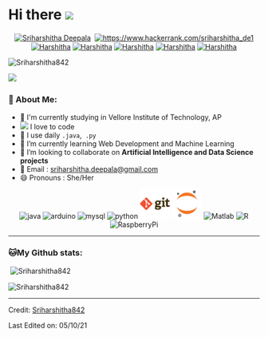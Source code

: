 # Hi there <img src="https://github.com/TheDudeThatCode/TheDudeThatCode/blob/master/Assets/Hi.gif" width="29px">
<p align="center">
<a href="https://www.linkedin.com/in/sriharshitha-deepala-4111b91b4/" target="blank"><img align="center" src="https://cdn.jsdelivr.net/npm/simple-icons@3.0.1/icons/linkedin.svg" alt="Sriharshitha Deepala" height="40" width="40" /></a>&nbsp;
<a href="https://www.hackerrank.com/sriharshitha_de1" target="blank"><img align="center" src="https://cdn.jsdelivr.net/npm/simple-icons@3.0.1/icons/hackerrank.svg" alt="https://www.hackerrank.com/sriharshitha_de1" height="40" width="40" /></a>
<a href="https://www.kaggle.com/sriharshithadeepala" target="blank"><img align="center" src="https://cdn.jsdelivr.net/npm/simple-icons@3.0.1/icons/kaggle.svg" alt="Harshitha" height="40" width="40" /></a>
<a href="https://www.codechef.com/users/sriharshitha12" target="blank"><img align="center" src="https://icons-for-free.com/iconfiles/png/512/codechef-1324440139527402917.png" alt="Harshitha" height="40" width="40" /></a>
<a href="https://www.hackerearth.com/@sriharshitha.deepala" target="blank"><img align="center" src="https://icons-for-free.com/iconfiles/png/512/hackerearth-1324440171516683058.png" alt="Harshitha" height="40" width="40" /></a>
<a href="https://twitter.com/Harshitha6174?s=08" target="blank"><img align="center" src="https://icons-for-free.com/iconfiles/png/512/twitter+icon-1320183239913758690.png" alt="Harshitha" height="50" width="50" /></a>
<a href="https://www.instagram.com/harshitha_deepala/" target="blank"><img align="center" src="https://icons-for-free.com/iconfiles/png/512/instagram+instagram+2016+instagram+logo+new+new+instagram-1320190551503549952.png" alt="Harshitha" height="40" width="40" /></a>
</p>

<p align="left"> <img src="https://komarev.com/ghpvc/?username=Sriharshitha842&label=Profile%20views&color=0e75b6&style=flat" alt="Sriharshitha842" /> </p>

![](https://camo.githubusercontent.com/992babdffd8c74a1502de375fbdf7e4d54773242/68747470733a2f2f6d656469612e67697068792e636f6d2f6d656469612f53576f536b4e36447854737a71494b4571762f67697068792e676966)

### 🤵 About Me:
- 🏦 I'm currently studying in Vellore Institute of Technology, AP 
- <img src="https://media.giphy.com/media/WUlplcMpOCEmTGBtBW/giphy.gif" width="30"> I love to code
- 🤔 I use daily ```.java```,``` .py```
- 🌱 I’m currently learning Web Development and Machine Learning
- 💫 I’m looking to collaborate on **Artificial Intelligence and Data Science projects**
- 📧 Email : sriharshitha.deepala@gmail.com
- 😄 Pronouns : She/Her

<p align="center">
<img src="https://www.vectorlogo.zone/logos/java/java-vertical.svg" alt="java" width="60" height="70"/> 
 
<img src="https://cdn.worldvectorlogo.com/logos/arduino-1.svg" alt="arduino" width="60" height="60"/>
  
<img src="https://www.vectorlogo.zone/logos/mysql/mysql-icon.svg" alt="mysql" width="60" height="60"/> 
  
<img src="https://www.vectorlogo.zone/logos/python/python-icon.svg" alt="python" width="60" height="60"/>
  
<img src="https://raw.githubusercontent.com/github/explore/80688e429a7d4ef2fca1e82350fe8e3517d3494d/topics/git/git.png" alt="GIT" width="60" height="60"/> 
  
<img src="https://raw.githubusercontent.com/github/explore/80688e429a7d4ef2fca1e82350fe8e3517d3494d/topics/jupyter-notebook/jupyter-notebook.png" alt="IPYNB" width="60" height="60"/> 

<img src="https://uk.mathworks.com/company/newsletters/articles/the-mathworks-logo-is-an-eigenfunction-of-the-wave-equation/_jcr_content/mainParsys/image_2.adapt.480.medium.gif/1469941373397.gif" alt="Matlab" width=60 height = 60>
  
<img src = "https://www.vectorlogo.zone/logos/r-project/r-project-icon.svg" alt = "R" width = 60 height = 60>

<img src = "https://www.vectorlogo.zone/logos/raspberrypi/raspberrypi-icon.svg" alt = "RaspberryPi" width = 60 height = 60>
</p>

---
### 🐱My Github stats:

<p>&nbsp;<img align="center" src="https://github-readme-stats.vercel.app/api?username=Sriharshitha842&show_icons=true&theme=radical" alt="Sriharshitha842"/></p>
<p><img align="center" src="https://github-readme-streak-stats.herokuapp.com/?user=Sriharshitha842&" alt="Sriharshitha842" /></p>

----
Credit: [Sriharshitha842](https://github.com/Sriharshitha842)

Last Edited on: 05/10/21
